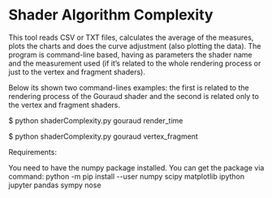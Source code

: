 # Shader Algorithm Complexity

This tool reads CSV or TXT files, calculates the average of the measures, plots the charts and does the
curve adjustment (also plotting the data). The program is command-line based, having as parameters the shader name
and the measurement used (if it’s related to the whole rendering process or just to the vertex and fragment shaders).

Below its shown two command-lines examples: the first is related to the rendering process of the Gouraud shader
and the second is related only to the vertex and fragment shaders.

$ python  shaderComplexity.py gouraud render_time


$ python  shaderComplexity.py gouraud vertex_fragment

Requirements:

You need to have the numpy package installed. You can get the package via command: python -m pip install --user numpy scipy matplotlib ipython jupyter pandas sympy nose

